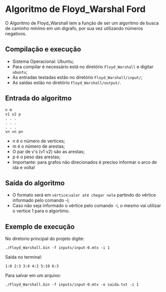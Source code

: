# Algoritmo de Floyd_Warshal Ford

O Algoritmo de Floyd_Warshall tem a função de ser um algoritmo de busca de caminho mínimo em um digrafo, por sua vez utilizando números negativos.

## Compilação e execução

* Sistema Operacional: Ubuntu;
* Para compilar é necessário está no diretório ```Floyd_Warshall``` e digitar ```ubuntu```;
* As entradas testadas estão no diretório ```Floyd_Warshall/input/```;
* As saídas estão no diretório ```Floyd_Warshall/output/```.

## Entrada do algoritmo

```ubuntu
n m
v1 v2 p
. . .
. . .
. . .
vn vn pn
```

* n é o número de vertices;
* m é o número de arestas;
* O par de v's (v1 v2) são as arestas;
* p é o peso das arestas;
* Importante: para grafos não direcionados é preciso informar o arco de ida e volta!

## Saída do algoritmo

* O formato será em ``vértice``:``valor até chegar nele`` partindo do vértice informado pelo comando -i;
* Caso não seja informado o vértice pelo comando -i, o mesmo vai utilizar o vertice 1 para o algortimo.

## Exemplo de execução

No diretorio principal do projeto digite:

```ubuntu
./Floyd_Warshall.bin -f inputs/input-0.mtx -i 1
```

Saída no terminal:
```ubuntu
1:0 2:3 3:4 4:2 5:10 6:3 
```

Para salvar em um arquivo:

```ubuntu
./Floyd_Warshall.bin -f inputs/input-0.mtx -o saida.txt -i 1

```
